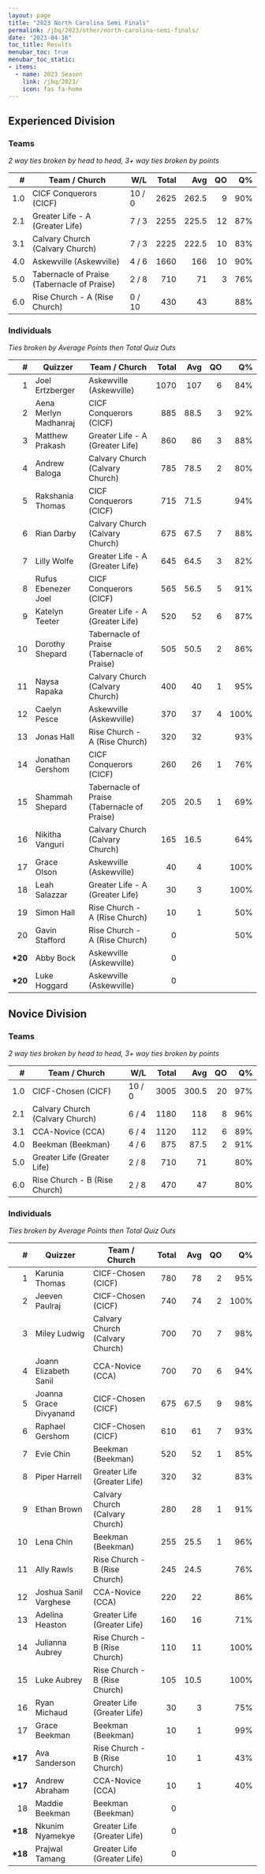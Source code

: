 ```yaml
---
layout: page
title: "2023 North Carolina Semi Finals"
permalink: /jbq/2023/other/north-carolina-semi-finals/
date: "2023-04-16"
toc_title: Results
menubar_toc: true
menubar_toc_static:
- items:
  - name: 2023 Season
    link: /jbq/2023/
    icon: fas fa-home
---
```


## Experienced Division

### Teams

*2 way ties broken by head to head, 3+ way ties broken by points*

| #   | Team / Church                               | W/L    | Total | Avg   | QO | Q%  |
|----:|---------------------------------------------|--------|------:|------:|---:|----:|
| 1.0 | CICF Conquerors (CICF)                      | 10 / 0 | 2625  | 262.5 | 9  | 90% |
| 2.1 | Greater Life - A (Greater Life)             | 7 / 3  | 2255  | 225.5 | 12 | 87% |
| 3.1 | Calvary Church (Calvary Church)             | 7 / 3  | 2225  | 222.5 | 10 | 83% |
| 4.0 | Askewville (Askewville)                     | 4 / 6  | 1660  | 166   | 10 | 90% |
| 5.0 | Tabernacle of Praise (Tabernacle of Praise) | 2 / 8  | 710   | 71    | 3  | 76% |
| 6.0 | Rise Church - A (Rise Church)               | 0 / 10 | 430   | 43    |    | 88% |

### Individuals

*Ties broken by Average Points then Total Quiz Outs*

| #        | Quizzer               | Team / Church                               | Total | Avg  | QO | Q%   |
|---------:|-----------------------|---------------------------------------------|------:|-----:|---:|-----:|
| 1        | Joel Ertzberger       | Askewville (Askewville)                     | 1070  | 107  | 6  | 84%  |
| 2        | Aena Merlyn Madhanraj | CICF Conquerors (CICF)                      | 885   | 88.5 | 3  | 92%  |
| 3        | Matthew Prakash       | Greater Life - A (Greater Life)             | 860   | 86   | 3  | 88%  |
| 4        | Andrew Baloga         | Calvary Church (Calvary Church)             | 785   | 78.5 | 2  | 80%  |
| 5        | Rakshania Thomas      | CICF Conquerors (CICF)                      | 715   | 71.5 |    | 94%  |
| 6        | Rian Darby            | Calvary Church (Calvary Church)             | 675   | 67.5 | 7  | 88%  |
| 7        | Lilly Wolfe           | Greater Life - A (Greater Life)             | 645   | 64.5 | 3  | 82%  |
| 8        | Rufus Ebenezer Joel   | CICF Conquerors (CICF)                      | 565   | 56.5 | 5  | 91%  |
| 9        | Katelyn Teeter        | Greater Life - A (Greater Life)             | 520   | 52   | 6  | 87%  |
| 10       | Dorothy Shepard       | Tabernacle of Praise (Tabernacle of Praise) | 505   | 50.5 | 2  | 86%  |
| 11       | Naysa Rapaka          | Calvary Church (Calvary Church)             | 400   | 40   | 1  | 95%  |
| 12       | Caelyn Pesce          | Askewville (Askewville)                     | 370   | 37   | 4  | 100% |
| 13       | Jonas Hall            | Rise Church - A (Rise Church)               | 320   | 32   |    | 93%  |
| 14       | Jonathan Gershom      | CICF Conquerors (CICF)                      | 260   | 26   | 1  | 76%  |
| 15       | Shammah Shepard       | Tabernacle of Praise (Tabernacle of Praise) | 205   | 20.5 | 1  | 69%  |
| 16       | Nikitha Vanguri       | Calvary Church (Calvary Church)             | 165   | 16.5 |    | 64%  |
| 17       | Grace Olson           | Askewville (Askewville)                     | 40    | 4    |    | 100% |
| 18       | Leah Salazzar         | Greater Life - A (Greater Life)             | 30    | 3    |    | 100% |
| 19       | Simon Hall            | Rise Church - A (Rise Church)               | 10    | 1    |    | 50%  |
| 20       | Gavin Stafford        | Rise Church - A (Rise Church)               | 0     |      |    | 50%  |
| **\*20** | Abby Bock             | Askewville (Askewville)                     | 0     |      |    |      |
| **\*20** | Luke Hoggard          | Askewville (Askewville)                     | 0     |      |    |      |


## Novice Division

### Teams

*2 way ties broken by head to head, 3+ way ties broken by points*

| #   | Team / Church                   | W/L    | Total | Avg   | QO | Q%  |
|----:|---------------------------------|--------|------:|------:|---:|----:|
| 1.0 | CICF-Chosen (CICF)              | 10 / 0 | 3005  | 300.5 | 20 | 97% |
| 2.1 | Calvary Church (Calvary Church) | 6 / 4  | 1180  | 118   | 8  | 96% |
| 3.1 | CCA-Novice (CCA)                | 6 / 4  | 1120  | 112   | 6  | 89% |
| 4.0 | Beekman (Beekman)               | 4 / 6  | 875   | 87.5  | 2  | 91% |
| 5.0 | Greater Life (Greater Life)     | 2 / 8  | 710   | 71    |    | 80% |
| 6.0 | Rise Church - B (Rise Church)   | 2 / 8  | 470   | 47    |    | 80% |

### Individuals

*Ties broken by Average Points then Total Quiz Outs*

| #        | Quizzer                | Team / Church                   | Total | Avg  | QO | Q%   |
|---------:|------------------------|---------------------------------|------:|-----:|---:|-----:|
| 1        | Karunia Thomas         | CICF-Chosen (CICF)              | 780   | 78   | 2  | 95%  |
| 2        | Jeeven Paulraj         | CICF-Chosen (CICF)              | 740   | 74   | 2  | 100% |
| 3        | Miley Ludwig           | Calvary Church (Calvary Church) | 700   | 70   | 7  | 98%  |
| 4        | Joann Elizabeth Sanil  | CCA-Novice (CCA)                | 700   | 70   | 6  | 94%  |
| 5        | Joanna Grace Divyanand | CICF-Chosen (CICF)              | 675   | 67.5 | 9  | 98%  |
| 6        | Raphael Gershom        | CICF-Chosen (CICF)              | 610   | 61   | 7  | 93%  |
| 7        | Evie Chin              | Beekman (Beekman)               | 520   | 52   | 1  | 85%  |
| 8        | Piper Harrell          | Greater Life (Greater Life)     | 320   | 32   |    | 83%  |
| 9        | Ethan Brown            | Calvary Church (Calvary Church) | 280   | 28   | 1  | 91%  |
| 10       | Lena Chin              | Beekman (Beekman)               | 255   | 25.5 | 1  | 96%  |
| 11       | Ally Rawls             | Rise Church - B (Rise Church)   | 245   | 24.5 |    | 76%  |
| 12       | Joshua Sanil Varghese  | CCA-Novice (CCA)                | 220   | 22   |    | 86%  |
| 13       | Adelina Heaston        | Greater Life (Greater Life)     | 160   | 16   |    | 71%  |
| 14       | Julianna Aubrey        | Rise Church - B (Rise Church)   | 110   | 11   |    | 100% |
| 15       | Luke Aubrey            | Rise Church - B (Rise Church)   | 105   | 10.5 |    | 100% |
| 16       | Ryan Michaud           | Greater Life (Greater Life)     | 30    | 3    |    | 75%  |
| 17       | Grace Beekman          | Beekman (Beekman)               | 10    | 1    |    | 99%  |
| **\*17** | Ava Sanderson          | Rise Church - B (Rise Church)   | 10    | 1    |    | 43%  |
| **\*17** | Andrew Abraham         | CCA-Novice (CCA)                | 10    | 1    |    | 40%  |
| 18       | Maddie Beekman         | Beekman (Beekman)               | 0     |      |    |      |
| **\*18** | Nkunim Nyamekye        | Greater Life (Greater Life)     | 0     |      |    |      |
| **\*18** | Prajwal Tamang         | Greater Life (Greater Life)     | 0     |      |    |      |

